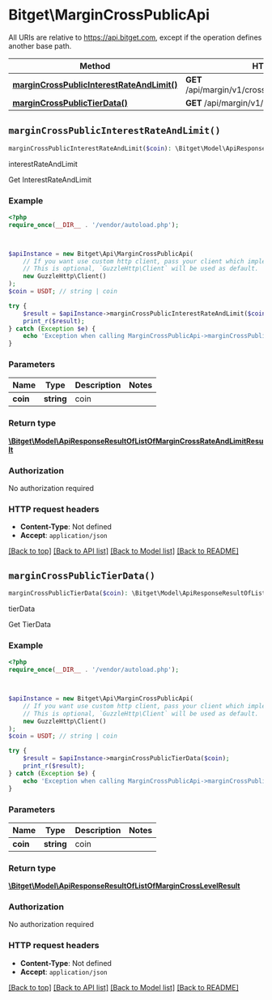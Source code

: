 # Bitget\MarginCrossPublicApi

All URIs are relative to https://api.bitget.com, except if the operation defines another base path.

| Method | HTTP request | Description |
| ------------- | ------------- | ------------- |
| [**marginCrossPublicInterestRateAndLimit()**](MarginCrossPublicApi.md#marginCrossPublicInterestRateAndLimit) | **GET** /api/margin/v1/cross/public/interestRateAndLimit | interestRateAndLimit |
| [**marginCrossPublicTierData()**](MarginCrossPublicApi.md#marginCrossPublicTierData) | **GET** /api/margin/v1/cross/public/tierData | tierData |


## `marginCrossPublicInterestRateAndLimit()`

```php
marginCrossPublicInterestRateAndLimit($coin): \Bitget\Model\ApiResponseResultOfListOfMarginCrossRateAndLimitResult
```

interestRateAndLimit

Get InterestRateAndLimit

### Example

```php
<?php
require_once(__DIR__ . '/vendor/autoload.php');



$apiInstance = new Bitget\Api\MarginCrossPublicApi(
    // If you want use custom http client, pass your client which implements `GuzzleHttp\ClientInterface`.
    // This is optional, `GuzzleHttp\Client` will be used as default.
    new GuzzleHttp\Client()
);
$coin = USDT; // string | coin

try {
    $result = $apiInstance->marginCrossPublicInterestRateAndLimit($coin);
    print_r($result);
} catch (Exception $e) {
    echo 'Exception when calling MarginCrossPublicApi->marginCrossPublicInterestRateAndLimit: ', $e->getMessage(), PHP_EOL;
}
```

### Parameters

| Name | Type | Description  | Notes |
| ------------- | ------------- | ------------- | ------------- |
| **coin** | **string**| coin | |

### Return type

[**\Bitget\Model\ApiResponseResultOfListOfMarginCrossRateAndLimitResult**](../Model/ApiResponseResultOfListOfMarginCrossRateAndLimitResult.md)

### Authorization

No authorization required

### HTTP request headers

- **Content-Type**: Not defined
- **Accept**: `application/json`

[[Back to top]](#) [[Back to API list]](../../README.md#endpoints)
[[Back to Model list]](../../README.md#models)
[[Back to README]](../../README.md)

## `marginCrossPublicTierData()`

```php
marginCrossPublicTierData($coin): \Bitget\Model\ApiResponseResultOfListOfMarginCrossLevelResult
```

tierData

Get TierData

### Example

```php
<?php
require_once(__DIR__ . '/vendor/autoload.php');



$apiInstance = new Bitget\Api\MarginCrossPublicApi(
    // If you want use custom http client, pass your client which implements `GuzzleHttp\ClientInterface`.
    // This is optional, `GuzzleHttp\Client` will be used as default.
    new GuzzleHttp\Client()
);
$coin = USDT; // string | coin

try {
    $result = $apiInstance->marginCrossPublicTierData($coin);
    print_r($result);
} catch (Exception $e) {
    echo 'Exception when calling MarginCrossPublicApi->marginCrossPublicTierData: ', $e->getMessage(), PHP_EOL;
}
```

### Parameters

| Name | Type | Description  | Notes |
| ------------- | ------------- | ------------- | ------------- |
| **coin** | **string**| coin | |

### Return type

[**\Bitget\Model\ApiResponseResultOfListOfMarginCrossLevelResult**](../Model/ApiResponseResultOfListOfMarginCrossLevelResult.md)

### Authorization

No authorization required

### HTTP request headers

- **Content-Type**: Not defined
- **Accept**: `application/json`

[[Back to top]](#) [[Back to API list]](../../README.md#endpoints)
[[Back to Model list]](../../README.md#models)
[[Back to README]](../../README.md)
